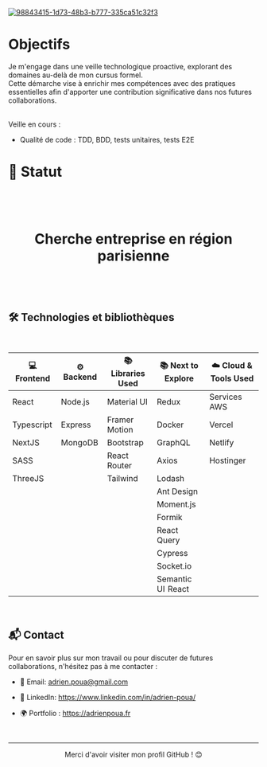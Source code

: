 [![98843415-1d73-48b3-b777-335ca51c32f3](https://github.com/AdrienPoua/AdrienPoua/assets/73964028/ccd21f0b-c35a-4037-a0ae-04ff4b12ee57)](https://adrienpoua.fr)

# Objectifs

Je m'engage dans une veille technologique proactive, explorant des domaines au-delà de mon cursus formel. <br/>
Cette démarche vise à enrichir mes compétences avec des pratiques essentielles afin d'apporter une contribution significative dans nos futures collaborations. <br/>
  &nbsp;
  
Veille en cours  : 

* Qualité de code :  TDD, BDD, tests unitaires, tests E2E


# 👋 Statut

<h1 align="center" >
  &nbsp;
  
Cherche entreprise en région parisienne
  
  &nbsp;
</h1>



## 🛠 Technologies et bibliothèques
  &nbsp; 
    &nbsp;
<div align="center">

| 💻 Frontend       | ⚙️ Backend     | 📚 Libraries Used | 📚 Next to Explore | ☁️ Cloud & Tools Used |
|-------------------|-----------------|-------------------|---------------------|------------------------|
| React             | Node.js         | Material UI       | Redux               | Services AWS           |
| Typescript        | Express         | Framer Motion     | Docker              | Vercel                 |
| NextJS            | MongoDB         | Bootstrap         | GraphQL             | Netlify                |
| SASS              |                 | React Router      | Axios               | Hostinger              |
| ThreeJS           |                 | Tailwind          | Lodash              |                        |
|                   |                 |                   | Ant Design          |                        |
|                   |                 |                   | Moment.js           |                        |
|                   |                 |                   | Formik              |                        |
|                   |                 |                   | React Query         |                        |
|                   |                 |                   | Cypress             |                        |
|                   |                 |                   | Socket.io           |                        |
|                   |                 |                   | Semantic UI  React  |                        |

</div>
  &nbsp;

## 📬 Contact

Pour en savoir plus sur mon travail ou pour discuter de futures collaborations, n'hésitez pas à me contacter :

- 📧 Email: adrien.poua@gmail.com
- 🔗 LinkedIn: https://www.linkedin.com/in/adrien-poua/
- 🌍 Portfolio : https://adrienpoua.fr
  &nbsp;
  
  &nbsp;

---

<p align="center"> Merci d'avoir visiter mon profil GitHub ! 😊 </p>

